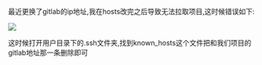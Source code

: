 最近更换了gitlab的ip地址,我在hosts改完之后导致无法拉取项目,这时候错误如下:

![](https://upload-images.jianshu.io/upload_images/5660329-21282a2cefec3d9b.png?imageMogr2/auto-orient/strip%7CimageView2/2/w/1240)

这时候打开用户目录下的.ssh文件夹,找到known_hosts这个文件把和我们项目的gitlab地址那一条删除即可
